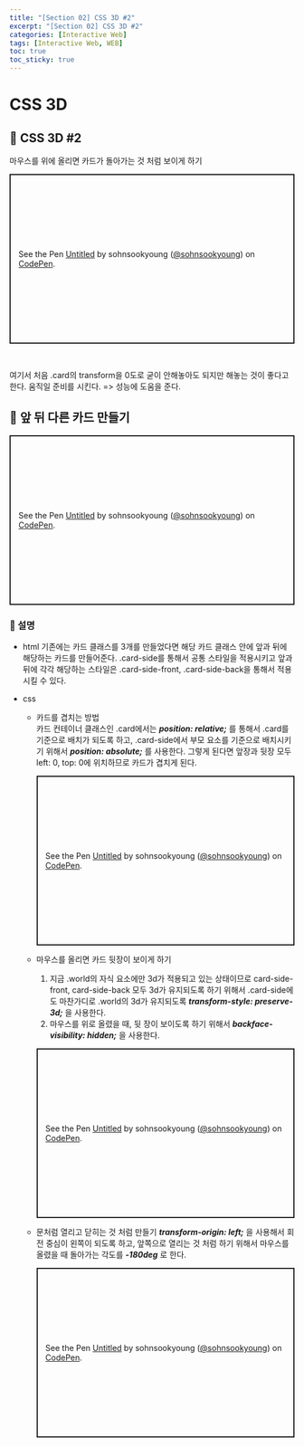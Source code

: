 ```yaml
---
title: "[Section 02] CSS 3D #2"
excerpt: "[Section 02] CSS 3D #2"
categories: [Interactive Web]
tags: [Interactive Web, WEB]
toc: true
toc_sticky: true
---
```


# CSS 3D

## 🔮 CSS 3D #2

마우스를 위에 올리면 카드가 돌아가는 것 처럼 보이게 하기

<p class="codepen" data-height="300" data-default-tab="html,result" data-slug-hash="jOZgOPz" data-user="sohnsookyoung" style="height: 300px; box-sizing: border-box; display: flex; align-items: center; justify-content: center; border: 2px solid; margin: 1em 0; padding: 1em;">
  <span>See the Pen <a href="https://codepen.io/sohnsookyoung/pen/jOZgOPz">
  Untitled</a> by sohnsookyoung (<a href="https://codepen.io/sohnsookyoung">@sohnsookyoung</a>)
  on <a href="https://codepen.io">CodePen</a>.</span>
</p>
<script async src="https://cpwebassets.codepen.io/assets/embed/ei.js"></script>
<br>

여기서 처음 .card의 transform을 0도로 굳이 안해놓아도 되지만 해놓는 것이 좋다고 한다. 움직일 준비를 시킨다. => 성능에 도움을 준다.

## 🔮 앞 뒤 다른 카드 만들기

<p class="codepen" data-height="300" data-default-tab="html,result" data-slug-hash="jOZgOPz" data-user="sohnsookyoung" style="height: 300px; box-sizing: border-box; display: flex; align-items: center; justify-content: center; border: 2px solid; margin: 1em 0; padding: 1em;">
  <span>See the Pen <a href="https://codepen.io/sohnsookyoung/pen/jOZgOPz">
  Untitled</a> by sohnsookyoung (<a href="https://codepen.io/sohnsookyoung">@sohnsookyoung</a>)
  on <a href="https://codepen.io">CodePen</a>.</span>
</p>
<script async src="https://cpwebassets.codepen.io/assets/embed/ei.js"></script>

### 📍 설명

- html
  기존에는 카드 클래스를 3개를 만들었다면 해당 카드 클래스 안에 앞과 뒤에 해당하는 카드를 만들어준다. .card-side를 통해서 공통 스타일을 적용시키고 앞과 뒤에 각각 해당하는 스타일은 .card-side-front, .card-side-back을 통해서 적용시킬 수 있다.
- css

  - 카드를 겹치는 방법 <br>
    카드 컨테이너 클래스인 .card에서는 **_position: relative;_** 를 통해서 .card를 기준으로 배치가 되도록 하고, .card-side에서 부모 요소를 기준으로 배치시키기 위해서 **_position: absolute;_** 를 사용한다. 그렇게 된다면 앞장과 뒷장 모두 left: 0, top: 0에 위치하므로 카드가 겹치게 된다.
    <p class="codepen" data-height="300" data-default-tab="html,result" data-slug-hash="jOZgOPz" data-user="sohnsookyoung" style="height: 300px; box-sizing: border-box; display: flex; align-items: center; justify-content: center; border: 2px solid; margin: 1em 0; padding: 1em;">
    <span>See the Pen <a href="https://codepen.io/sohnsookyoung/pen/jOZgOPz">
    Untitled</a> by sohnsookyoung (<a href="https://codepen.io/sohnsookyoung">@sohnsookyoung</a>)
    on <a href="https://codepen.io">CodePen</a>.</span>
    </p>
    <script async src="https://cpwebassets.codepen.io/assets/embed/ei.js"></script>

  - 마우스를 올리면 카드 뒷장이 보이게 하기 <br>

    1. 지금 .world의 자식 요소에만 3d가 적용되고 있는 상태이므로 card-side-front, card-side-back 모두 3d가 유지되도록 하기 위해서 .card-side에도 마찬가디로 .world의 3d가 유지되도록 **_transform-style: preserve-3d;_** 을 사용한다.
    2. 마우스를 위로 올렸을 때, 뒷 장이 보이도록 하기 위해서 **_backface-visibility: hidden;_** 을 사용한다.

    <p class="codepen" data-height="300" data-default-tab="html,result" data-slug-hash="jOZgOPz" data-user="sohnsookyoung" style="height: 300px; box-sizing: border-box; display: flex; align-items: center; justify-content: center; border: 2px solid; margin: 1em 0; padding: 1em;">
    <span>See the Pen <a href="https://codepen.io/sohnsookyoung/pen/jOZgOPz">
    Untitled</a> by sohnsookyoung (<a href="https://codepen.io/sohnsookyoung">@sohnsookyoung</a>)
    on <a href="https://codepen.io">CodePen</a>.</span>
    </p>
    <script async src="https://cpwebassets.codepen.io/assets/embed/ei.js"></script>

  - 문처럼 열리고 닫히는 것 처럼 만들기
    **_transform-origin: left;_** 을 사용해서 회전 중심이 왼쪽이 되도록 하고, 앞쪽으로 열리는 것 처럼 하기 위해서 마우스를 올렸을 때 돌아가는 각도를 **_-180deg_** 로 한다.

    <p class="codepen" data-height="300" data-default-tab="html,result" data-slug-hash="jOZgOPz" data-user="sohnsookyoung" style="height: 300px; box-sizing: border-box; display: flex; align-items: center; justify-content: center; border: 2px solid; margin: 1em 0; padding: 1em;">
    <span>See the Pen <a href="https://codepen.io/sohnsookyoung/pen/jOZgOPz">
    Untitled</a> by sohnsookyoung (<a href="https://codepen.io/sohnsookyoung">@sohnsookyoung</a>)
    on <a href="https://codepen.io">CodePen</a>.</span>
    </p>
    <script async src="https://cpwebassets.codepen.io/assets/embed/ei.js"></script>
